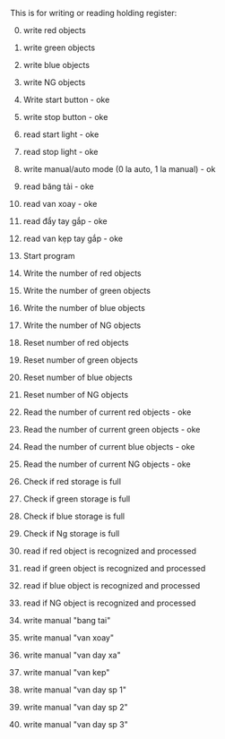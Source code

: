 This is for writing or reading holding register:

0. write red objects

1. write green objects

2. write blue objects

3. write NG objects

4. Write start button  - oke

5. write stop button  - oke

6. read start light  - oke

7. read stop light  - oke

8. write manual/auto mode (0 la auto, 1 la manual)  - ok

9. read băng tải  - oke

10. read van xoay  - oke

11. read đẩy tay gắp - oke

12. read van kẹp tay gắp - oke 

16. Start program

17. Write the number of red objects

18. Write the number of green objects

19. Write the number of blue objects

20. Write the number of NG objects

21. Reset number of red objects

22. Reset number of green objects

23. Reset number of blue objects

24. Reset number of NG objects

25. Read the number of current red objects  - oke

26. Read the number of current green objects - oke    

27. Read the number of current blue objects - oke 

28. Read the number of current NG objects - oke

30. Check if red storage is full

31. Check if green storage is full

32. Check if blue storage is full

33. Check if Ng storage is full

34. read if red object is recognized and processed

35. read if green object is recognized and processed

36. read if blue object is recognized and processed

37. read if NG object is recognized and processed

38. write manual "bang tai" 

39. write manual "van xoay"

40. write manual "van day xa"

41. write manual "van kep"

42. write manual "van day sp 1"

43. write manual "van day sp 2"

44. write manual "van day sp 3"